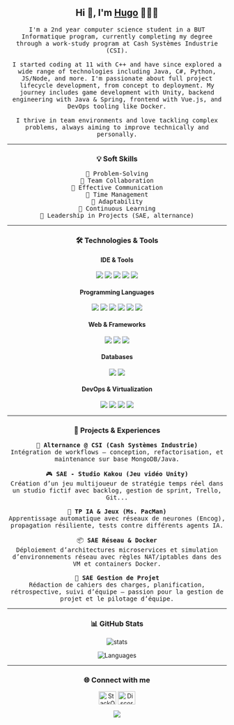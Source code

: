 <h2 align='center'> Hi 👋, I'm <a href="https://github.com/Hc-Sky">Hugo</a> 🧑🏻‍💻</h2>

<p align="center">
  <samp>
    I'm a 2nd year computer science student in a BUT Informatique program, currently completing my degree through a work-study program at Cash Systèmes Industrie (CSI). <br><br>
    I started coding at 11 with C++ and have since explored a wide range of technologies including Java, C#, Python, JS/Node, and more. I'm passionate about full project lifecycle development, from concept to deployment. My journey includes game development with Unity, backend engineering with Java & Spring, frontend with Vue.js, and DevOps tooling like Docker. <br><br>
    I thrive in team environments and love tackling complex problems, always aiming to improve technically and personally.
  </samp>
</p>

<hr>

<h3 align="center">💡 Soft Skills</h3>
<p align="center">
  <samp>
    🔹 Problem-Solving<br>
    🔹 Team Collaboration<br>
    🔹 Effective Communication<br>
    🔹 Time Management<br>
    🔹 Adaptability<br>
    🔹 Continuous Learning<br>
    🔹 Leadership in Projects (SAE, alternance)
  </samp>
</p>

<hr>

<h3 align="center">🛠️ Technologies & Tools</h3>

<h4 align="center">IDE & Tools</h4>
<p align="center"> 
  <img src="https://img.shields.io/badge/IntelliJIDEA-000000.svg?style=for-the-badge&logo=intellij-idea&logoColor=white" />
  <img src="https://img.shields.io/badge/WebStorm-000000.svg?style=for-the-badge&logo=webstorm&logoColor=white" />
  <img src="https://img.shields.io/badge/Rider-000000.svg?style=for-the-badge&logo=webstorm&logoColor=white" />
  <img src="https://img.shields.io/badge/PyCharm-000000.svg?style=for-the-badge&logo=webstorm&logoColor=white" />
  <img src="https://img.shields.io/badge/VSCode-007ACC?style=for-the-badge&logo=visual-studio-code&logoColor=white" />
</p>

<h4 align="center">Programming Languages</h4>
<p align="center"> 
  <img src="https://img.shields.io/badge/Java-ED8B00?style=for-the-badge&logo=openjdk&logoColor=white" />
  <img src="https://img.shields.io/badge/C%23-239120?style=for-the-badge&logo=c-sharp&logoColor=white" />
  <img src="https://img.shields.io/badge/Python-3776AB?style=for-the-badge&logo=python&logoColor=white" />
  <img src="https://img.shields.io/badge/JavaScript-F7DF1E?style=for-the-badge&logo=javascript&logoColor=black" />
  <img src="https://img.shields.io/badge/TypeScript-3178C6?style=for-the-badge&logo=typescript&logoColor=white" />
  <img src="https://img.shields.io/badge/C++-00599C?style=for-the-badge&logo=c%2B%2B&logoColor=white" />
</p>

<h4 align="center">Web & Frameworks</h4>
<p align="center"> 
  <img src="https://img.shields.io/badge/Vue.js-42b883?style=for-the-badge&logo=vue.js&logoColor=white" />
  <img src="https://img.shields.io/badge/Express.js-404D59?style=for-the-badge&logo=express&logoColor=white" />
  <img src="https://img.shields.io/badge/Spring-6DB33F?style=for-the-badge&logo=spring&logoColor=white" />
</p>

<h4 align="center">Databases</h4>
<p align="center"> 
  <img src="https://img.shields.io/badge/MySQL-005C84?style=for-the-badge&logo=mysql&logoColor=white" />
  <img src="https://img.shields.io/badge/MongoDB-4EA94B?style=for-the-badge&logo=mongodb&logoColor=white" />
</p>

<h4 align="center">DevOps & Virtualization</h4>
<p align="center"> 
  <img src="https://img.shields.io/badge/Docker-2496ED?style=for-the-badge&logo=docker&logoColor=white" />
  <img src="https://img.shields.io/badge/VMware-607078?style=for-the-badge&logo=vmware&logoColor=white" />
  <img src="https://img.shields.io/badge/Linux-FCC624?style=for-the-badge&logo=linux&logoColor=black" />
  <img src="https://img.shields.io/badge/Windows-0078D6?style=for-the-badge&logo=windows&logoColor=white" />
</p>

<hr>

<h3 align="center">📁 Projects & Experiences</h3>

<p align="center">
  <samp>
    🎯 <strong>Alternance @ CSI (Cash Systèmes Industrie)</strong><br>
    Intégration de workflows — conception, refactorisation, et maintenance sur base MongoDB/Java.<br><br>
    🎮 <strong>SAE - Studio Kakou (Jeu vidéo Unity)</strong><br>
    Création d’un jeu multijoueur de stratégie temps réel dans un studio fictif avec backlog, gestion de sprint, Trello, Git...<br><br>
    🧠 <strong>TP IA & Jeux (Ms. PacMan)</strong><br>
    Apprentissage automatique avec réseaux de neurones (Encog), propagation résiliente, tests contre différents agents IA.<br><br>
    📦 <strong>SAE Réseau & Docker</strong><br>
    Déploiement d’architectures microservices et simulation d’environnements réseau avec règles NAT/iptables dans des VM et containers Docker.<br><br>
    📂 <strong>SAE Gestion de Projet</strong><br>
    Rédaction de cahiers des charges, planification, rétrospective, suivi d’équipe — passion pour la gestion de projet et le pilotage d’équipe.
  </samp>

</p>

<hr>

<h3 align="center">📊 GitHub Stats</h3>
<p align="center">
  <img src="https://github-readme-stats.vercel.app/api?username=Hc-Sky&show_icons=true&theme=tokyonight" alt="stats">
</p>
<p align="center">
  <img src="https://github-readme-stats.vercel.app/api/top-langs/?username=Hc-Sky&layout=donut-vertical" alt="Languages">
</p>

<hr>

<h3 align="center">🌐 Connect with me</h3>
<p align="center">
  <a href="https://stackoverflow.com/users/23587940/hc-sky" target="blank"><img align="center" src="https://raw.githubusercontent.com/rahuldkjain/github-profile-readme-generator/master/src/images/icons/Social/stack-overflow.svg" alt="StackOverflow" height="30" width="40" /></a>
  <a href="https://discord.gg/hcsky_" target="blank"><img align="center" src="https://raw.githubusercontent.com/rahuldkjain/github-profile-readme-generator/master/src/images/icons/Social/discord.svg" alt="Discord" height="30" width="40" /></a>
</p>

<p align="center">
  <img src="https://github.com/punitkmryh/punitkmryh/blob/master/wave.svg" />
</p>

